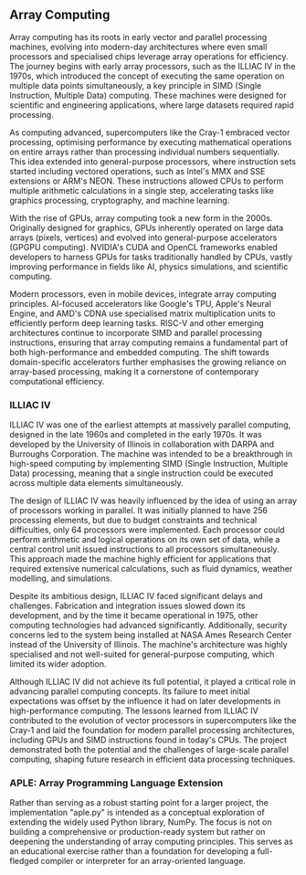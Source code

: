 
## Array Computing

Array computing has its roots in early vector and parallel processing machines,
evolving into modern-day architectures where even small processors and specialised
chips leverage array operations for efficiency. The journey begins with early array
processors, such as the ILLIAC IV in the 1970s, which introduced the concept of
executing the same operation on multiple data points simultaneously, a key principle
in SIMD (Single Instruction, Multiple Data) computing. These machines were designed
for scientific and engineering applications, where large datasets required rapid
processing.

As computing advanced, supercomputers like the Cray-1 embraced vector processing,
optimising performance by executing mathematical operations on entire arrays rather
than processing individual numbers sequentially. This idea extended into general-purpose
processors, where instruction sets started including vectored operations, such
as Intel's MMX and SSE extensions or ARM's NEON. These instructions allowed CPUs
to perform multiple arithmetic calculations in a single step, accelerating tasks
like graphics processing, cryptography, and machine learning.

With the rise of GPUs, array computing took a new form in the 2000s. Originally
designed for graphics, GPUs inherently operated on large data arrays (pixels, vertices)
and evolved into general-purpose accelerators (GPGPU computing). NVIDIA's CUDA and
OpenCL frameworks enabled developers to harness GPUs for tasks traditionally handled
by CPUs, vastly improving performance in fields like AI, physics simulations, and
scientific computing.

Modern processors, even in mobile devices, integrate array computing principles.
AI-focused accelerators like Google's TPU, Apple's Neural Engine, and AMD's CDNA
use specialised matrix multiplication units to efficiently perform deep learning
tasks. RISC-V and other emerging architectures continue to incorporate SIMD and
parallel processing instructions, ensuring that array computing remains a fundamental
part of both high-performance and embedded computing. The shift towards domain-specific
accelerators further emphasises the growing reliance on array-based processing,
making it a cornerstone of contemporary computational efficiency.


### ILLIAC IV

ILLIAC IV was one of the earliest attempts at massively parallel computing, designed
in the late 1960s and completed in the early 1970s. It was developed by the University
of Illinois in collaboration with DARPA and Burroughs Corporation. The machine was
intended to be a breakthrough in high-speed computing by implementing SIMD (Single
Instruction, Multiple Data) processing, meaning that a single instruction could be
executed across multiple data elements simultaneously.

The design of ILLIAC IV was heavily influenced by the idea of using an array of
processors working in parallel. It was initially planned to have 256 processing
elements, but due to budget constraints and technical difficulties, only 64
processors were implemented. Each processor could perform arithmetic and logical
operations on its own set of data, while a central control unit issued instructions
to all processors simultaneously. This approach made the machine highly efficient
for applications that required extensive numerical calculations, such as fluid
dynamics, weather modelling, and simulations.

Despite its ambitious design, ILLIAC IV faced significant delays and challenges.
Fabrication and integration issues slowed down its development, and by the time
it became operational in 1975, other computing technologies had advanced
significantly. Additionally, security concerns led to the system being installed
at NASA Ames Research Center instead of the University of Illinois. The machine's
architecture was highly specialised and not well-suited for general-purpose
computing, which limited its wider adoption.

Although ILLIAC IV did not achieve its full potential, it played a critical role
in advancing parallel computing concepts. Its failure to meet initial expectations
was offset by the influence it had on later developments in high-performance
computing. The lessons learned from ILLIAC IV contributed to the evolution of
vector processors in supercomputers like the Cray-1 and laid the foundation for
modern parallel processing architectures, including GPUs and SIMD instructions
found in today's CPUs. The project demonstrated both the potential and the
challenges of large-scale parallel computing, shaping future research in
efficient data processing techniques.


### APLE: Array Programming Language Extension

Rather than serving as a robust starting point for a larger project, the
implementation "aple.py" is intended as a conceptual exploration of extending
the widely used Python library, NumPy. The focus is not on building a comprehensive
or production-ready system but rather on deepening the understanding of array
computing principles. This serves as an educational exercise rather than a
foundation for developing a full-fledged compiler or interpreter for an
array-oriented language.
